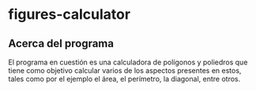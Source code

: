# figures-calculator

## Acerca del programa
El programa en cuestión es una calculadora de polígonos y poliedros que tiene como objetivo
calcular varios de los aspectos presentes en estos, tales como por el ejemplo el área, el
perímetro, la diagonal, entre otros.
